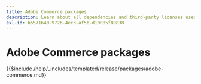```yaml
---
title: Adobe Commerce packages
description: Learn about all dependencies and third-party licenses used in Adobe Commerce.
exl-id: b5571640-9726-4ec3-af5b-d10085f89838
---
```

# Adobe Commerce packages

{{$include /help/_includes/templated/release/packages/adobe-commerce.md}}

<!-- Last updated from includes: 2025-04-11 12:10:38 -->
